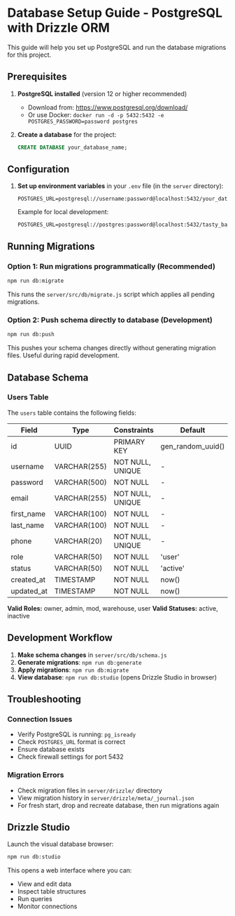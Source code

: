 # Database Setup Guide - PostgreSQL with Drizzle ORM

This guide will help you set up PostgreSQL and run the database migrations for this project.

## Prerequisites

1. **PostgreSQL installed** (version 12 or higher recommended)
   - Download from: https://www.postgresql.org/download/
   - Or use Docker: `docker run -d -p 5432:5432 -e POSTGRES_PASSWORD=password postgres`

2. **Create a database** for the project:
   ```sql
   CREATE DATABASE your_database_name;
   ```

## Configuration

1. **Set up environment variables** in your `.env` file (in the `server` directory):
   ```env
   POSTGRES_URL=postgresql://username:password@localhost:5432/your_database_name
   ```

   Example for local development:
   ```env
   POSTGRES_URL=postgresql://postgres:password@localhost:5432/tasty_banana
   ```

## Running Migrations

### Option 1: Run migrations programmatically (Recommended)
```bash
npm run db:migrate
```

This runs the `server/src/db/migrate.js` script which applies all pending migrations.

### Option 2: Push schema directly to database (Development)
```bash
npm run db:push
```

This pushes your schema changes directly without generating migration files. Useful during rapid development.

## Database Schema

### Users Table
The `users` table contains the following fields:

| Field | Type | Constraints | Default |
|-------|------|-------------|---------|
| id | UUID | PRIMARY KEY | gen_random_uuid() |
| username | VARCHAR(255) | NOT NULL, UNIQUE | - |
| password | VARCHAR(500) | NOT NULL | - |
| email | VARCHAR(255) | NOT NULL, UNIQUE | - |
| first_name | VARCHAR(100) | NOT NULL | - |
| last_name | VARCHAR(100) | NOT NULL | - |
| phone | VARCHAR(20) | NOT NULL, UNIQUE | - |
| role | VARCHAR(50) | NOT NULL | 'user' |
| status | VARCHAR(50) | NOT NULL | 'active' |
| created_at | TIMESTAMP | NOT NULL | now() |
| updated_at | TIMESTAMP | NOT NULL | now() |

**Valid Roles:** owner, admin, mod, warehouse, user
**Valid Statuses:** active, inactive

## Development Workflow

1. **Make schema changes** in `server/src/db/schema.js`
2. **Generate migrations**: `npm run db:generate`
3. **Apply migrations**: `npm run db:migrate`
4. **View database**: `npm run db:studio` (opens Drizzle Studio in browser)

## Troubleshooting

### Connection Issues
- Verify PostgreSQL is running: `pg_isready`
- Check `POSTGRES_URL` format is correct
- Ensure database exists
- Check firewall settings for port 5432

### Migration Errors
- Check migration files in `server/drizzle/` directory
- View migration history in `server/drizzle/meta/_journal.json`
- For fresh start, drop and recreate database, then run migrations again

## Drizzle Studio

Launch the visual database browser:
```bash
npm run db:studio
```

This opens a web interface where you can:
- View and edit data
- Inspect table structures
- Run queries
- Monitor connections

